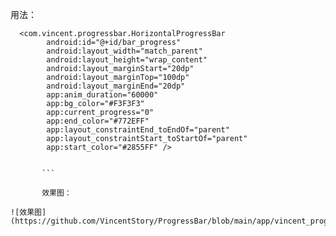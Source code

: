 用法：
```
  <com.vincent.progressbar.HorizontalProgressBar
        android:id="@+id/bar_progress"
        android:layout_width="match_parent"
        android:layout_height="wrap_content"
        android:layout_marginStart="20dp"
        android:layout_marginTop="100dp"
        android:layout_marginEnd="20dp"
        app:anim_duration="60000"
        app:bg_color="#F3F3F3"
        app:current_progress="0"
        app:end_color="#772EFF"
        app:layout_constraintEnd_toEndOf="parent"
        app:layout_constraintStart_toStartOf="parent"
        app:start_color="#2855FF" />
        
        
       ```
       
       效果图：
       
![效果图](https://github.com/VincentStory/ProgressBar/blob/main/app/vincent_progress.gif)


